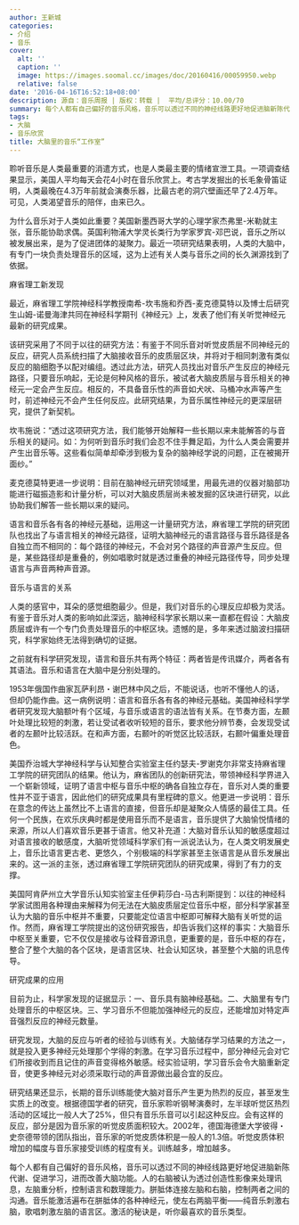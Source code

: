 ```yaml
---
author: 王新城
categories:
- 介绍
- 音乐
cover:
  alt: ''
  caption: ''
  image: https://images.soomal.cc/images/doc/20160416/00059950.webp
  relative: false
date: '2016-04-16T16:52:18+08:00'
description: 源自：音乐周报 | 版权：转载 |  平均/总评分：10.00/70
summary: 每个人都有自己偏好的音乐风格，音乐可以透过不同的神经线路更好地促进脑新陈代谢、促进学习，进而改善大脑功能。人的右脑被认为透过创造性影像来处理讯息，左脑重分析，控制语言和数理能力……
tags:
- 大脑
- 音乐欣赏
title: 大脑里的音乐“工作室”
---
```


聆听音乐是人类最重要的消遣方式，也是人类最主要的情绪宣泄工具。一项调查结果显示，美国人平均每天会花4小时在音乐欣赏上。考古学发掘出的长毛象骨笛证明，人类最晚在4.3万年前就会演奏乐器，比最古老的洞穴壁画还早了2.4万年。可见，人类渴望音乐的陪伴，由来已久。

为什么音乐对于人类如此重要？美国新墨西哥大学的心理学家杰弗里-米勒就主张，音乐能协助求偶。英国利物浦大学灵长类行为学家罗宾-邓巴说，音乐之所以被发展出来，是为了促进团体的凝聚力。最近一项研究结果表明，人类的大脑中，有专门一块负责处理音乐的区域，这为上述有关人类与音乐之间的长久渊源找到了依据。

麻省理工新发现

最近，麻省理工学院神经科学教授南希-坎韦施和乔西-麦克德莫特以及博士后研究生山姆-诺曼海津共同在神经科学期刊《神经元》上，发表了他们有关听觉神经元最新的研究成果。

该研究采用了不同于以往的研究方法：有鉴于不同乐音对听觉皮质层不同神经元的反应，研究人员系统扫描了大脑接收音乐的皮质层区块，并将对于相同刺激有类似反应的脑细胞予以配对编组。透过此方法，研究人员找出对音乐产生反应的神经元路径，只要音乐响起，无论是何种风格的音乐，被试者大脑皮质层与音乐相关的神经元一定会产生反应。相反的，不具备音乐性的声音如犬吠、马桶冲水声等产生时，前述神经元不会产生任何反应。此研究结果，为音乐属性神经元的更深层研究，提供了新契机。

坎韦施说：“透过这项研究方法，我们能够开始解释一些长期以来未能解答的与音乐相关的疑问。如：为何听到音乐时我们会忍不住手舞足蹈，为什么人类会需要并产生出音乐等。这些看似简单却牵涉到极为复杂的脑神经学说的问题，正在被揭开面纱。”

麦克德莫特更进一步说明：目前在脑神经元研究领域里，用最先进的仪器对脑部功能进行磁振造影和计量分析，可以对大脑皮质层尚未被发掘的区块进行研究，以此协助我们解答一些长期以来的疑问。

语言和音乐各有各的神经元基础，运用这一计量研究方法，麻省理工学院的研究团队也找出了与语言相关的神经元路径，证明大脑神经元的语言路径与音乐路径是各自独立而不相同的：每个路径的神经元，不会对另个路径的声音源产生反应。但是，某些路径却是重叠的，例如唱歌时就是透过重叠的神经元路径传导，同步处理语言与声音两种声音源。

音乐与语言的关系

人类的感官中，耳朵的感觉细胞最少。但是，我们对音乐的心理反应却极为灵活。有鉴于音乐对人类的影响如此深远，脑神经科学家长期以来一直都在假设：大脑皮质层或许有一个专门负责处理音乐的中枢区块。遗憾的是，多年来透过脑波扫描研究，科学家始终无法得到确切的证据。

之前就有科学研究发现，语言和音乐共有两个特征：两者皆是传讯媒介，两者各有其语法。音乐和语言在大脑中是分别处理的。

1953年俄国作曲家瓦萨利昂・谢巴林中风之后，不能说话，也听不懂他人的话，但却仍能作曲。这一病例说明：语言和音乐各有各的神经元基础。美国神经科学学者研究发现大脑额叶有个区域，与音乐或语言的语法皆有关系。在节奏方面，左颞叶处理比较短的刺激，若让受试者收听较短的音乐，要求他分辨节奏，会发现受试者的左颞叶比较活跃。在和声方面，右颞叶的听觉区比较活跃，右颞叶偏重处理音色。

美国乔治城大学神经科学与认知整合实验室主任约瑟夫-罗谢克尔非常支持麻省理工学院的研究团队的结果。他认为，麻省团队的创新研究法，带领神经科学界进入一个崭新领域，证明了语言中枢与音乐中枢的确各自独立存在，音乐对人类的重要性并不亚于语言，因此他们的研究成果具有里程碑的意义。他更进一步说明：音乐在意念的传达上虽然比不上语言的直接，但音乐却是凝聚众人情感的最佳工具。任何一个民族，在欢乐庆典时都是使用音乐而不是语言，音乐提供了大脑愉悦情绪的来源，所以人们喜欢音乐更甚于语言。他又补充道：大脑对音乐认知的敏感度超过对语言接收的敏感度，大脑听觉领域科学家们有一派说法认为，在人类文明发展史上，音乐比语言更古老、更悠久，个别极端的科学家甚至主张语言是从音乐发展出来的。这一派的主张，透过麻省理工学院研究团队的研究成果，得到了有力的支撑。

美国阿肯萨州立大学音乐认知实验室主任伊莉莎白-马古利斯提到：以往的神经科学家试图用各种理由来解释为何无法在大脑皮质层定位音乐中枢，部分科学家甚至认为大脑的音乐中枢并不重要，只要能定位语言中枢即可解释大脑有关听觉的运作。然而，麻省理工学院提出的这份研究报告，却告诉我们这样的事实：大脑音乐中枢至关重要，它不仅仅是接收与诠释音源讯息，更重要的是，音乐中枢的存在，整合了整个大脑的各个区块，是语言区块、社会认知区块，甚至整个大脑的讯息传导。

研究成果的应用

目前为止，科学家发现的证据显示：一、音乐具有脑神经基础。二、大脑里有专门处理音乐的中枢区块。三、学习音乐不但能加强神经元的反应，还能增加对特定声音强烈反应的神经元数量。

研究发现，大脑的反应与听者的经验与训练有关。大脑储存学习结果的方法之一，就是投入更多神经元处理那个学得的刺激。在学习音乐过程中，部分神经元会对它们所接收到而且记住的声音变得格外敏感。经实验证明，学习音乐会令大脑重新定音，使更多神经元对必须采取行动的声音源做出最合宜的反应。

研究结果还显示，长期的音乐训练能使大脑对音乐产生更为热烈的反应，甚至发生实质上的改变。根据德国学者的研究，音乐家聆听钢琴演奏时，左半球听觉区热烈活动的区域比一般人大了25%，但只有音乐乐音可以引起这种反应。会有这样的反应，部分是因为音乐家的听觉皮质面积较大。2002年，德国海德堡大学彼得・史奈德带领的团队指出，音乐家的听觉皮质体积是一般人的1.3倍。听觉皮质体积增加的幅度与音乐家接受训练的程度有关。训练越多，增加越多。

每个人都有自己偏好的音乐风格，音乐可以透过不同的神经线路更好地促进脑新陈代谢、促进学习，进而改善大脑功能。人的右脑被认为透过创造性影像来处理讯息，左脑重分析，控制语言和数理能力。胼胝体连接左脑和右脑，控制两者之间的沟通。音乐能激活遍布在胼胝体的各种神经元，使左右两脑平衡――纯音乐刺激右脑，歌唱刺激左脑的语言区。激活的秘诀是，听你最喜欢的音乐类型。